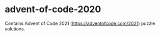 # advent-of-code-2020

Contains Advent of Code 2021 (https://adventofcode.com/2021) puzzle solutions.
